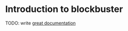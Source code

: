 # Introduction to blockbuster

TODO: write [great documentation](http://jacobian.org/writing/great-documentation/what-to-write/)

